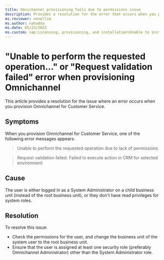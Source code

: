 ```yaml
---
title: Omnichannel provisioning fails due to permissions issue
description: Provides a resolution for the error that occurs when you provision Omnichannel for Customer Service.
ms.reviewer: nenellim
ms.author: nahadda
ms.date: 05/23/2023
ms.custom: sap:Licensing, provisioning, and installation\Unable to install or provision Omnichannel solutions on my environment
---
```

# "Unable to perform the requested operation..." or "Request validation failed" error when provisioning Omnichannel

This article provides a resolution for the issue where an error occurs when you provision Omnichannel for Customer Service.

## Symptoms

When you provision Omnichannel for Customer Service, one of the following error messages appears:

> Unable to perform the requested operation due to lack of permissions

> Request validation failed. Failed to execute action in CRM for selected environment

## Cause

The user is either logged in as a System Administrator on a child business unit (instead of the root business unit), or they don't have read privileges for system roles.

## Resolution

To resolve this issue:

- Check the permissions for the user, and change the business unit of the system user to the root business unit.
- Ensure that the user is assigned at least one security role (preferably Omnichannel Administrator) other than the System Administrator role.

